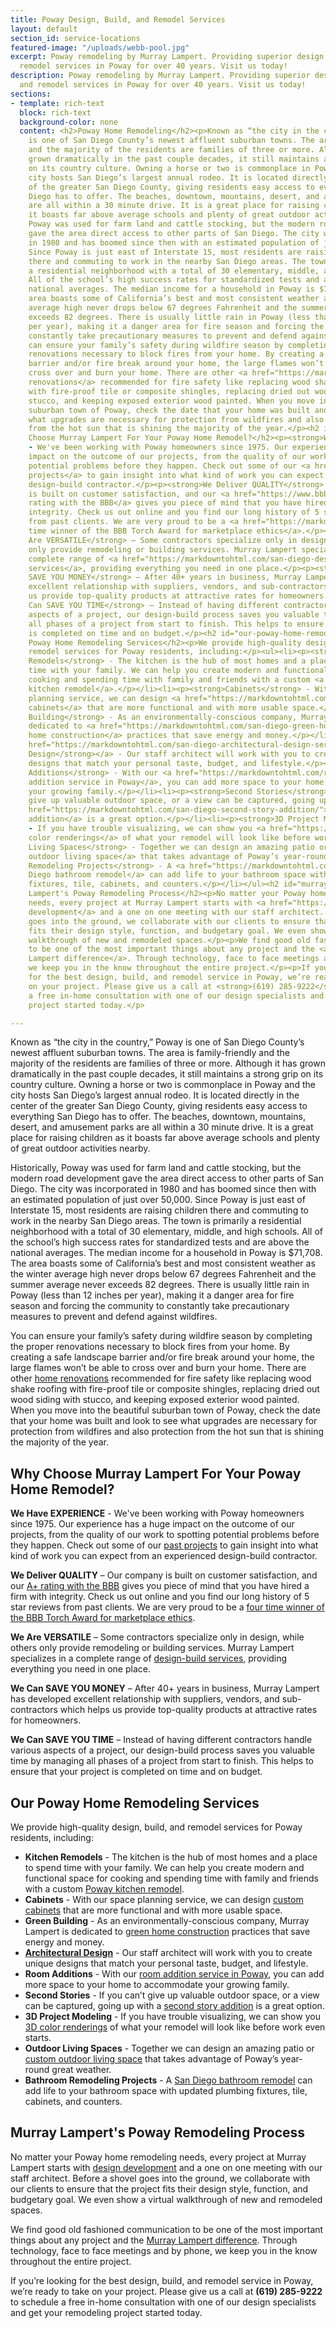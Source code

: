 ```yaml
---
title: Poway Design, Build, and Remodel Services
layout: default
section_id: service-locations
featured-image: "/uploads/webb-pool.jpg"
excerpt: Poway remodeling by Murray Lampert. Providing superior design, build, and
  remodel services in Poway for over 40 years. Visit us today!
description: Poway remodeling by Murray Lampert. Providing superior design, build,
  and remodel services in Poway for over 40 years. Visit us today!
sections:
- template: rich-text
  block: rich-text
  background-color: none
  content: <h2>Poway Home Remodeling</h2><p>Known as “the city in the country,” Poway
    is one of San Diego County’s newest affluent suburban towns. The area is family-friendly
    and the majority of the residents are families of three or more. Although it has
    grown dramatically in the past couple decades, it still maintains a strong grip
    on its country culture. Owning a horse or two is commonplace in Poway and the
    city hosts San Diego’s largest annual rodeo. It is located directly in the center
    of the greater San Diego County, giving residents easy access to everything San
    Diego has to offer. The beaches, downtown, mountains, desert, and amusement parks
    are all within a 30 minute drive. It is a great place for raising children as
    it boasts far above average schools and plenty of great outdoor activities nearby.</p><p>Historically,
    Poway was used for farm land and cattle stocking, but the modern road development
    gave the area direct access to other parts of San Diego. The city was incorporated
    in 1980 and has boomed since then with an estimated population of just over 50,000.
    Since Poway is just east of Interstate 15, most residents are raising children
    there and commuting to work in the nearby San Diego areas. The town is primarily
    a residential neighborhood with a total of 30 elementary, middle, and high schools.
    All of the school’s high success rates for standardized tests and are above the
    national averages. The median income for a household in Poway is $71,708. The
    area boasts some of California’s best and most consistent weather as the winter
    average high never drops below 67 degrees Fahrenheit and the summer average never
    exceeds 82 degrees. There is usually little rain in Poway (less than 12 inches
    per year), making it a danger area for fire season and forcing the community to
    constantly take precautionary measures to prevent and defend against wildfires.</p><p>You
    can ensure your family’s safety during wildfire season by completing the proper
    renovations necessary to block fires from your home. By creating a safe landscape
    barrier and/or fire break around your home, the large flames won’t be able to
    cross over and burn your home. There are other <a href="https://markdowntohtml.com/san-diego-home-remodel-services">home
    renovations</a> recommended for fire safety like replacing wood shake roofing
    with fire-proof tile or composite shingles, replacing dried out wood siding with
    stucco, and keeping exposed exterior wood painted. When you move into the beautiful
    suburban town of Poway, check the date that your home was built and look to see
    what upgrades are necessary for protection from wildfires and also protection
    from the hot sun that is shining the majority of the year.</p><h2 id="why-choose-murray-lampert-for-your-poway-home-remodel-">Why
    Choose Murray Lampert For Your Poway Home Remodel?</h2><p><strong>We Have EXPERIENCE</strong>
    - We've been working with Poway homeowners since 1975. Our experience has a huge
    impact on the outcome of our projects, from the quality of our work to spotting
    potential problems before they happen. Check out some of our <a href="https://markdowntohtml.com/san-diego-remodel-project-gallery">past
    projects</a> to gain insight into what kind of work you can expect from an experienced
    design-build contractor.</p><p><strong>We Deliver QUALITY</strong> – Our company
    is built on customer satisfaction, and our <a href="https://www.bbb.org/sdoc/business-reviews/construction-and-remodeling-services/murray-lampert-design-build-remodel-in-san-diego-ca-100554/#bbbonlineclick">A+
    rating with the BBB</a> gives you piece of mind that you have hired a firm with
    integrity. Check us out online and you find our long history of 5 star reviews
    from past clients. We are very proud to be a <a href="https://markdowntohtml.com/another-better-business-bureau-torch-award/">four
    time winner of the BBB Torch Award for marketplace ethics</a>.</p><p><strong>We
    Are VERSATILE</strong> – Some contractors specialize only in design, while others
    only provide remodeling or building services. Murray Lampert specializes in a
    complete range of <a href="https://markdowntohtml.com/san-diego-design-build-contractors">design-build
    services</a>, providing everything you need in one place.</p><p><strong>We Can
    SAVE YOU MONEY</strong> – After 40+ years in business, Murray Lampert has developed
    excellent relationship with suppliers, vendors, and sub-contractors which helps
    us provide top-quality products at attractive rates for homeowners.</p><p><strong>We
    Can SAVE YOU TIME</strong> – Instead of having different contractors handle various
    aspects of a project, our design-build process saves you valuable time by managing
    all phases of a project from start to finish. This helps to ensure that your project
    is completed on time and on budget.</p><h2 id="our-poway-home-remodeling-services">Our
    Poway Home Remodeling Services</h2><p>We provide high-quality design, build, and
    remodel services for Poway residents, including:</p><ul><li><p><strong>Kitchen
    Remodels</strong> - The kitchen is the hub of most homes and a place to spend
    time with your family. We can help you create modern and functional space for
    cooking and spending time with family and friends with a custom <a href="https://markdowntohtml.com/kitchen-remodeling-poway">Poway
    kitchen remodel</a>.</p></li><li><p><strong>Cabinets</strong> - With our space
    planning service, we can design <a href="https://markdowntohtml.com/san-diego-custom-cabinet-construction-services">custom
    cabinets</a> that are more functional and with more usable space.</p></li><li><p><strong>Green
    Building</strong> - As an environmentally-conscious company, Murray Lampert is
    dedicated to <a href="https://markdowntohtml.com/san-diego-green-home-construction">green
    home construction</a> practices that save energy and money.</p></li><li><p><a
    href="https://markdowntohtml.com/san-diego-architectural-design-services"><strong>Architectural
    Design</strong></a> - Our staff architect will work with you to create unique
    designs that match your personal taste, budget, and lifestyle.</p></li><li><p><strong>Room
    Additions</strong> - With our <a href="https://markdowntohtml.com/room-additions-poway">room
    addition service in Poway</a>, you can add more space to your home to accommodate
    your growing family.</p></li><li><p><strong>Second Stories</strong> - If you can’t
    give up valuable outdoor space, or a view can be captured, going up with a <a
    href="https://markdowntohtml.com/san-diego-second-story-addition/">second story
    addition</a> is a great option.</p></li><li><p><strong>3D Project Modeling</strong>
    - If you have trouble visualizing, we can show you <a href="https://markdowntohtml.com/3d-architectural-rendering-services">3D
    color renderings</a> of what your remodel will look like before work even starts.</p></li><li><p><strong>Outdoor
    Living Spaces</strong> - Together we can design an amazing patio or <a href="https://markdowntohtml.com/san-diego-outdoor-living-space-design/">custom
    outdoor living space</a> that takes advantage of Poway’s year-round great weather.</p></li><li><p><strong>Bathroom
    Remodeling Projects</strong> - A <a href="https://markdowntohtml.com/san-diego-bathroom-remodeling-services">San
    Diego bathroom remodel</a> can add life to your bathroom space with updated plumbing
    fixtures, tile, cabinets, and counters.</p></li></ul><h2 id="murray-lampert-s-poway-remodeling-process">Murray
    Lampert's Poway Remodeling Process</h2><p>No matter your Poway home remodeling
    needs, every project at Murray Lampert starts with <a href="https://markdowntohtml.com/working-with-murray-lampert-our-architectural-design-and-color-rendering-process/">design
    development</a> and a one on one meeting with our staff architect. Before a shovel
    goes into the ground, we collaborate with our clients to ensure that the project
    fits their design style, function, and budgetary goal. We even show a virtual
    walkthrough of new and remodeled spaces.</p><p>We find good old fashioned communication
    to be one of the most important things about any project and the <a href="https://markdowntohtml.com/about-murray-lampert-design-build-remodel">Murray
    Lampert difference</a>. Through technology, face to face meetings and by phone,
    we keep you in the know throughout the entire project.</p><p>If you’re looking
    for the best design, build, and remodel service in Poway, we’re ready to take
    on your project. Please give us a call at <strong>(619) 285-9222</strong> to schedule
    a free in-home consultation with one of our design specialists and get your remodeling
    project started today.</p>

---
```

Known as “the city in the country,” Poway is one of San Diego County’s newest affluent suburban towns. The area is family-friendly and the majority of the residents are families of three or more. Although it has grown dramatically in the past couple decades, it still maintains a strong grip on its country culture. Owning a horse or two is commonplace in Poway and the city hosts San Diego’s largest annual rodeo. It is located directly in the center of the greater San Diego County, giving residents easy access to everything San Diego has to offer. The beaches, downtown, mountains, desert, and amusement parks are all within a 30 minute drive. It is a great place for raising children as it boasts far above average schools and plenty of great outdoor activities nearby.

Historically, Poway was used for farm land and cattle stocking, but the modern road development gave the area direct access to other parts of San Diego. The city was incorporated in 1980 and has boomed since then with an estimated population of just over 50,000. Since Poway is just east of Interstate 15, most residents are raising children there and commuting to work in the nearby San Diego areas. The town is primarily a residential neighborhood with a total of 30 elementary, middle, and high schools. All of the school’s high success rates for standardized tests and are above the national averages. The median income for a household in Poway is $71,708. The area boasts some of California’s best and most consistent weather as the winter average high never drops below 67 degrees Fahrenheit and the summer average never exceeds 82 degrees. There is usually little rain in Poway (less than 12 inches per year), making it a danger area for fire season and forcing the community to constantly take precautionary measures to prevent and defend against wildfires.

You can ensure your family’s safety during wildfire season by completing the proper renovations necessary to block fires from your home. By creating a safe landscape barrier and/or fire break around your home, the large flames won’t be able to cross over and burn your home. There are other [home renovations](/san-diego-home-remodel-services) recommended for fire safety like replacing wood shake roofing with fire-proof tile or composite shingles, replacing dried out wood siding with stucco, and keeping exposed exterior wood painted. When you move into the beautiful suburban town of Poway, check the date that your home was built and look to see what upgrades are necessary for protection from wildfires and also protection from the hot sun that is shining the majority of the year.

## Why Choose Murray Lampert For Your Poway Home Remodel?

**We Have EXPERIENCE** - We've been working with Poway homeowners since 1975. Our experience has a huge impact on the outcome of our projects, from the quality of our work to spotting potential problems before they happen. Check out some of our [past projects](/san-diego-remodel-project-gallery) to gain insight into what kind of work you can expect from an experienced design-build contractor.

**We Deliver QUALITY** – Our company is built on customer satisfaction, and our [A+ rating with the BBB](https://www.bbb.org/sdoc/business-reviews/construction-and-remodeling-services/murray-lampert-design-build-remodel-in-san-diego-ca-100554/#bbbonlineclick) gives you piece of mind that you have hired a firm with integrity. Check us out online and you find our long history of 5 star reviews from past clients. We are very proud to be a [four time winner of the BBB Torch Award for marketplace ethics](/another-better-business-bureau-torch-award/).

**We Are VERSATILE** – Some contractors specialize only in design, while others only provide remodeling or building services. Murray Lampert specializes in a complete range of [design-build services](/san-diego-design-build-contractors), providing everything you need in one place.

**We Can SAVE YOU MONEY** – After 40+ years in business, Murray Lampert has developed excellent relationship with suppliers, vendors, and sub-contractors which helps us provide top-quality products at attractive rates for homeowners.

**We Can SAVE YOU TIME** – Instead of having different contractors handle various aspects of a project, our design-build process saves you valuable time by managing all phases of a project from start to finish. This helps to ensure that your project is completed on time and on budget.

## Our Poway Home Remodeling Services

We provide high-quality design, build, and remodel services for Poway residents, including:

- **Kitchen Remodels** - The kitchen is the hub of most homes and a place to spend time with your family. We can help you create modern and functional space for cooking and spending time with family and friends with a custom [Poway kitchen remodel](/kitchen-remodeling-poway).
- **Cabinets** - With our space planning service, we can design [custom cabinets](/san-diego-custom-cabinet-construction-services) that are more functional and with more usable space.
- **Green Building** - As an environmentally-conscious company, Murray Lampert is dedicated to [green home construction](/san-diego-green-home-construction) practices that save energy and money.
- **[Architectural Design](/san-diego-architectural-design-services)** - Our staff architect will work with you to create unique designs that match your personal taste, budget, and lifestyle.
- **Room Additions** - With our [room addition service in Poway](/room-additions-poway), you can add more space to your home to accommodate your growing family.
- **Second Stories** - If you can’t give up valuable outdoor space, or a view can be captured, going up with a [second story addition](/san-diego-second-story-addition/) is a great option.
- **3D Project Modeling** - If you have trouble visualizing, we can show you [3D color renderings](/3d-architectural-rendering-services) of what your remodel will look like before work even starts.
- **Outdoor Living Spaces** - Together we can design an amazing patio or [custom outdoor living space](/san-diego-outdoor-living-space-design/) that takes advantage of Poway’s year-round great weather.
- **Bathroom Remodeling Projects** - A [San Diego bathroom remodel](/san-diego-bathroom-remodeling-services) can add life to your bathroom space with updated plumbing fixtures, tile, cabinets, and counters.

## Murray Lampert's Poway Remodeling Process

No matter your Poway home remodeling needs, every project at Murray Lampert starts with [design development](/working-with-murray-lampert-our-architectural-design-and-color-rendering-process/) and a one on one meeting with our staff architect. Before a shovel goes into the ground, we collaborate with our clients to ensure that the project fits their design style, function, and budgetary goal. We even show a virtual walkthrough of new and remodeled spaces.

We find good old fashioned communication to be one of the most important things about any project and the [Murray Lampert difference](/about-murray-lampert-design-build-remodel). Through technology, face to face meetings and by phone, we keep you in the know throughout the entire project.

If you’re looking for the best design, build, and remodel service in Poway, we’re ready to take on your project. Please give us a call at **(619) 285-9222** to schedule a free in-home consultation with one of our design specialists and get your remodeling project started today.